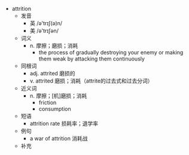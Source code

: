 - attrition
  - 发音
    - 英 /ə'trɪʃ(ə)n/
    - 美 /ə'trɪʃən/
  - 词义
    - n. 摩擦；磨损；消耗
      - the process of gradually destroying your enemy or making them weak by attacking them continuously
  - 同根词
    - adj. attrited 磨损的
    - v. attrited 磨损；消耗（attrite的过去式和过去分词）
  - 近义词
    - n. 摩擦；[机]磨损；消耗
      - friction
      - consumption
  - 短语
    - attrition rate 损耗率；退学率
  - 例句
    - a war of attrition 消耗战
  - 补充